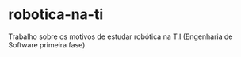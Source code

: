 # robotica-na-ti
Trabalho sobre os motivos de estudar robótica na T.I (Engenharia de Software primeira fase)
